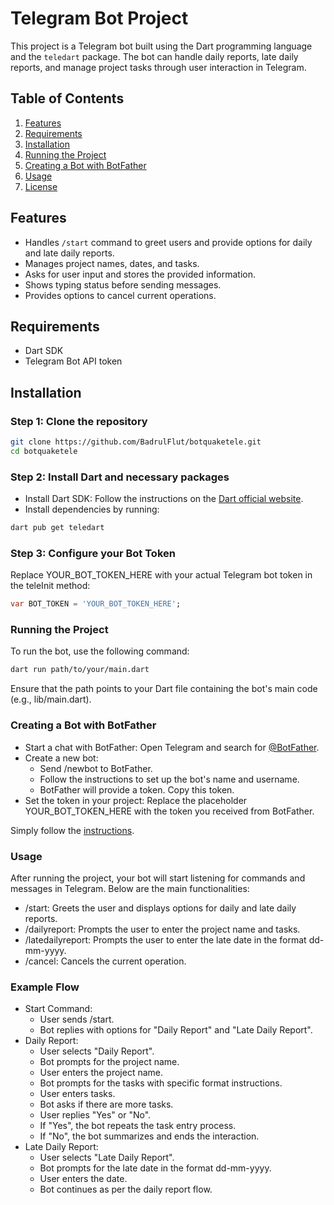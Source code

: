 # Telegram Bot Project

This project is a Telegram bot built using the Dart programming language and the `teledart` package. The bot can handle daily reports, late daily reports, and manage project tasks through user interaction in Telegram.

## Table of Contents

1. [Features](#features)
2. [Requirements](#requirements)
3. [Installation](#installation)
4. [Running the Project](#running-the-project)
5. [Creating a Bot with BotFather](#creating-a-bot-with-botfather)
6. [Usage](#usage)
7. [License](#license)

## Features

- Handles `/start` command to greet users and provide options for daily and late daily reports.
- Manages project names, dates, and tasks.
- Asks for user input and stores the provided information.
- Shows typing status before sending messages.
- Provides options to cancel current operations.

## Requirements

- Dart SDK
- Telegram Bot API token

## Installation

### Step 1: Clone the repository

```bash
git clone https://github.com/BadrulFlut/botquaketele.git
cd botquaketele
```

### Step 2: Install Dart and necessary packages

- Install Dart SDK: Follow the instructions on the [Dart official website](https://dart.dev/get-dart).
- Install dependencies by running:

```bash
dart pub get teledart
```

### Step 3: Configure your Bot Token

Replace YOUR_BOT_TOKEN_HERE with your actual Telegram bot token in the teleInit method:

```dart
var BOT_TOKEN = 'YOUR_BOT_TOKEN_HERE';
```

### Running the Project

To run the bot, use the following command:

```bash
dart run path/to/your/main.dart
```

Ensure that the path points to your Dart file containing the bot's main code (e.g., lib/main.dart).

### Creating a Bot with BotFather

- Start a chat with BotFather: Open Telegram and search for [@BotFather](https://t.me/botfather).
- Create a new bot:
  - Send /newbot to BotFather.
  - Follow the instructions to set up the bot's name and username.
  - BotFather will provide a token. Copy this token.
- Set the token in your project: Replace the placeholder YOUR_BOT_TOKEN_HERE with the token you received from BotFather.

Simply follow the [instructions](https://core.telegram.org/bots#6-botfather).

### Usage

After running the project, your bot will start listening for commands and messages in Telegram. Below are the main functionalities:

- /start: Greets the user and displays options for daily and late daily reports.
- /dailyreport: Prompts the user to enter the project name and tasks.
- /latedailyreport: Prompts the user to enter the late date in the format dd-mm-yyyy.
- /cancel: Cancels the current operation.

### Example Flow

- Start Command:
  - User sends /start.
  - Bot replies with options for "Daily Report" and "Late Daily Report".
- Daily Report:
  - User selects "Daily Report".
  - Bot prompts for the project name.
  - User enters the project name.
  - Bot prompts for the tasks with specific format instructions.
  - User enters tasks.
  - Bot asks if there are more tasks.
  - User replies "Yes" or "No".
  - If "Yes", the bot repeats the task entry process.
  - If "No", the bot summarizes and ends the interaction.
- Late Daily Report:
  - User selects "Late Daily Report".
  - Bot prompts for the late date in the format dd-mm-yyyy.
  - User enters the date.
  - Bot continues as per the daily report flow.
